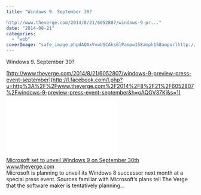 ```yaml
---
title: "Windows 9. September 30?

http://www.theverge.com/2014/8/21/6052807/windows-9-pr..."
date: "2014-08-21"
categories: 
  - "web"
coverImage: "safe_image.phpdAQAxVvwUSCAksGlPampw158amph158ampurlhttp://cdn2.vox-cdn.com/uploads/chorus_image/image/37255854/windowsbluestock.0_standard_1025.0.0.0_cinema_1200.0.jpg"
---
```


Windows 9. September 30?  
  
[http://www.theverge.com/2014/8/21/6052807/windows-9-preview-press-event-september](http://l.facebook.com/l.php?u=http%3A%2F%2Fwww.theverge.com%2F2014%2F8%2F21%2F6052807%2Fwindows-9-preview-press-event-september&h=oAQGV37Kj&s=1)  
  
[![](images/safe_image.php?d=AQAxVvwUSCAksGlP&w=158&h=158&url=http%3A%2F%2Fcdn2.vox-cdn.com%2Fuploads%2Fchorus_image%2Fimage%2F37255854%2Fwindowsbluestock.0_standard_1025.0.0.0_cinema_1200.0.jpg)](http://l.facebook.com/l.php?u=http%3A%2F%2Fwww.theverge.com%2F2014%2F8%2F21%2F6052807%2Fwindows-9-preview-press-event-september&h=6AQGSyBR4&s=1)  
[Microsoft set to unveil Windows 9 on September 30th](http://l.facebook.com/l.php?u=http%3A%2F%2Fwww.theverge.com%2F2014%2F8%2F21%2F6052807%2Fwindows-9-preview-press-event-september&h=_AQH2K-MN&s=1)  
www.theverge.com  
Microsoft is planning to unveil its Windows 8 successor next month at a special press event. Sources familiar with Microsoft’s plans tell The Verge that the software maker is tentatively planning...
